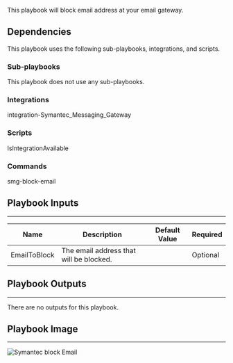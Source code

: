 This playbook will block email address at your email gateway.

## Dependencies
This playbook uses the following sub-playbooks, integrations, and scripts.

### Sub-playbooks
This playbook does not use any sub-playbooks.

### Integrations
integration-Symantec_Messaging_Gateway

### Scripts
IsIntegrationAvailable

### Commands
smg-block-email

## Playbook Inputs
---

| **Name** | **Description** | **Default Value** | **Required** |
| --- | --- | --- | --- |
| EmailToBlock | The email address that will be blocked. |  | Optional |

## Playbook Outputs
---
There are no outputs for this playbook.

## Playbook Image
---
![Symantec block Email](../../doc_files/Symantec_block_Email.png)

